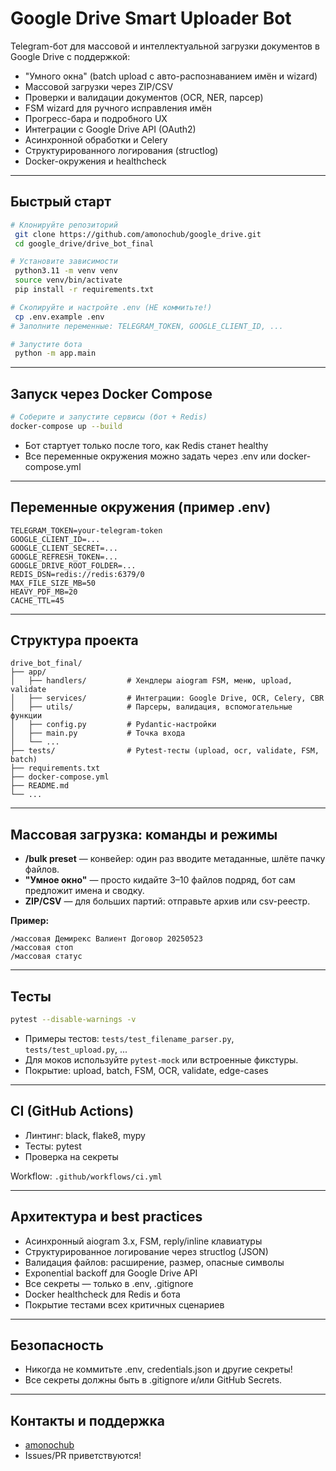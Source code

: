 
# Google Drive Smart Uploader Bot

Telegram-бот для массовой и интеллектуальной загрузки документов в Google Drive с поддержкой:
- "Умного окна" (batch upload с авто-распознаванием имён и wizard)
- Массовой загрузки через ZIP/CSV
- Проверки и валидации документов (OCR, NER, парсер)
- FSM wizard для ручного исправления имён
- Прогресс-бара и подробного UX
- Интеграции с Google Drive API (OAuth2)
- Асинхронной обработки и Celery
- Структурированного логирования (structlog)
- Docker-окружения и healthcheck

---

## Быстрый старт

```bash
# Клонируйте репозиторий
 git clone https://github.com/amonochub/google_drive.git
 cd google_drive/drive_bot_final

# Установите зависимости
 python3.11 -m venv venv
 source venv/bin/activate
 pip install -r requirements.txt

# Скопируйте и настройте .env (НЕ коммитьте!)
 cp .env.example .env
# Заполните переменные: TELEGRAM_TOKEN, GOOGLE_CLIENT_ID, ...

# Запустите бота
 python -m app.main
```

---

## Запуск через Docker Compose

```bash
# Соберите и запустите сервисы (бот + Redis)
docker-compose up --build
```

- Бот стартует только после того, как Redis станет healthy
- Все переменные окружения можно задать через .env или docker-compose.yml

---

## Переменные окружения (пример .env)

```
TELEGRAM_TOKEN=your-telegram-token
GOOGLE_CLIENT_ID=...
GOOGLE_CLIENT_SECRET=...
GOOGLE_REFRESH_TOKEN=...
GOOGLE_DRIVE_ROOT_FOLDER=...
REDIS_DSN=redis://redis:6379/0
MAX_FILE_SIZE_MB=50
HEAVY_PDF_MB=20
CACHE_TTL=45
```

---

## Структура проекта

```
drive_bot_final/
├── app/
│   ├── handlers/         # Хендлеры aiogram FSM, меню, upload, validate
│   ├── services/         # Интеграции: Google Drive, OCR, Celery, CBR
│   ├── utils/            # Парсеры, валидация, вспомогательные функции
│   ├── config.py         # Pydantic-настройки
│   ├── main.py           # Точка входа
│   └── ...
├── tests/                # Pytest-тесты (upload, ocr, validate, FSM, batch)
├── requirements.txt
├── docker-compose.yml
├── README.md
└── ...
```

---

## Массовая загрузка: команды и режимы

- **/bulk preset** — конвейер: один раз вводите метаданные, шлёте пачку файлов.
- **"Умное окно"** — просто кидайте 3–10 файлов подряд, бот сам предложит имена и сводку.
- **ZIP/CSV** — для больших партий: отправьте архив или csv-реестр.

**Пример:**
```
/массовая Демирекс Валиент Договор 20250523
/массовая стоп
/массовая статус
```

---

## Тесты

```bash
pytest --disable-warnings -v
```

- Примеры тестов: `tests/test_filename_parser.py`, `tests/test_upload.py`, ...
- Для моков используйте `pytest-mock` или встроенные фикстуры.
- Покрытие: upload, batch, FSM, OCR, validate, edge-cases

---

## CI (GitHub Actions)

- Линтинг: black, flake8, mypy
- Тесты: pytest
- Проверка на секреты

Workflow: `.github/workflows/ci.yml`

---

## Архитектура и best practices
- Асинхронный aiogram 3.x, FSM, reply/inline клавиатуры
- Структурированное логирование через structlog (JSON)
- Валидация файлов: расширение, размер, опасные символы
- Exponential backoff для Google Drive API
- Все секреты — только в .env, .gitignore
- Docker healthcheck для Redis и бота
- Покрытие тестами всех критичных сценариев

---

## Безопасность
- Никогда не коммитьте .env, credentials.json и другие секреты!
- Все секреты должны быть в .gitignore и/или GitHub Secrets.

---

## Контакты и поддержка
- [amonochub](https://github.com/amonochub)
- Issues/PR приветствуются!
